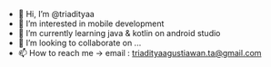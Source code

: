 - 👋 Hi, I’m @triadityaa
- 👀 I’m interested in mobile development
- 🌱 I’m currently learning java & kotlin on android studio
- 💞️ I’m looking to collaborate on ...
- 📫 How to reach me -> email : triadityaagustiawan.ta@gmail.com

<!---
triadityaa/triadityaa is a ✨ special ✨ repository because its `README.md` (this file) appears on your GitHub profile.
You can click the Preview link to take a look at your changes.
--->

